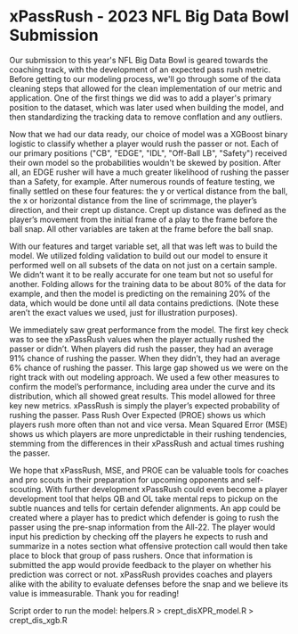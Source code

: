 # xPassRush - 2023 NFL Big Data Bowl Submission

Our submission to this year's NFL Big Data Bowl is geared towards the coaching track, with the development of an expected pass rush metric. Before getting to our modeling process, we'll go through some of the data cleaning steps that allowed for the clean implementation of our metric and application. One of the first things we did was to add a player's primary position to the dataset, which was later used when building the model, and then standardizing the tracking data to remove conflation and any outliers. 

Now that we had our data ready, our choice of model was a XGBoost binary logistic to classify whether a player would rush the passer or not. Each of our primary positions ("CB", "EDGE", "IDL", "Off-Ball LB", "Safety") received their own model so the probabilities wouldn't be skewed by position. After all, an EDGE rusher will have a much greater likelihood of rushing the passer than a Safety, for example. After numerous rounds of feature testing, we finally settled on these four features: the y or vertical distance from the ball, the x or horizontal distance from the line of scrimmage, the player’s direction, and their crept up distance. Crept up distance was defined as the player’s movement from the initial frame of a play to the frame before the ball snap. All other variables are taken at the frame before the ball snap. 

With our features and target variable set, all that was left was to build the model. We utilized folding validation to build out our model to ensure it performed well on all subsets of the data on not just on a certain sample. We didn’t want it to be really accurate for one team but not so useful for another. Folding allows for the training data to be about 80% of the data for example, and then the model is predicting on the remaining 20% of the data, which would be done until all data contains predictions. (Note these aren’t the exact values we used, just for illustration purposes).

We immediately saw great performance from the model. The first key check was to see the xPassRush values when the player actually rushed the passer or didn’t. When players did rush the passer, they had an average 91% chance of rushing the passer. When they didn’t, they had an average 6% chance of rushing the passer. This large gap showed us we were on the right track with out modeling approach. We used a few other measures to confirm the model’s performance, including area under the curve and its distribution, which all showed great results. This model allowed for three key new metrics. xPassRush is simply the player’s expected probability of rushing the passer. Pass Rush Over Expected (PROE) shows us which players rush more often than not and vice versa. Mean Squared Error (MSE) shows us which players are more unpredictable in their rushing tendencies, stemming from the differences in their xPassRush and actual times rushing the passer.

We hope that xPassRush, MSE, and PROE can be valuable tools for coaches and pro scouts in their preparation for upcoming opponents and self-scouting. With further development xPassRush could even become a player development tool that helps QB and OL take mental reps to pickup on the subtle nuances and tells for certain defender alignments. An app could be created where a player has to predict which defender is going to rush the passer using the pre-snap information from the All-22. The player would input his prediction by checking off the players he expects to rush and summarize in a notes section what offensive protection call would then take place to block that group of pass rushers. Once that information is submitted the app would provide feedback to the player on whether his prediction was correct or not. xPassRush provides coaches and players alike with the ability to evaluate defenses before the snap and we believe its value is immeasurable. Thank you for reading!

Script order to run the model: helpers.R > crept_disXPR_model.R > crept_dis_xgb.R
